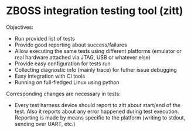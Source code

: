ZBOSS integration testing tool (zitt)
=====================================

Objectives:
- Run provided list of tests
- Provide good reporting about success/failures
- Allow executing the same tests using different platforms (emulator or real
  hardware attached via JTAG, USB or whatever else)
- Provide easy configuration for tests run
- Collecting diagnostic info (mainly trace) for futher issue debugging
- Easy integration with CI tools
- Running on full-fledged Linux using python

Corresponding changes are necessary in tests:
- Every test harness device should report to zitt about start/end of the test.
  Also it reports about any error happened during test execution.
  Reporting is made by means specific to the platform (writing to stdout,
  sending over UART, etc.)
